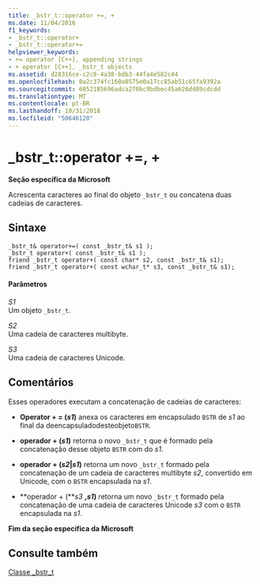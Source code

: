 ```yaml
---
title: _bstr_t::operator +=, +
ms.date: 11/04/2016
f1_keywords:
- _bstr_t::operator+
- _bstr_t::operator+=
helpviewer_keywords:
- += operator [C++], appending strings
- + operator [C++], _bstr_t objects
ms.assetid: d28316ce-c2c8-4a38-bdb3-44fa4e582c44
ms.openlocfilehash: 0a2c374fc160a0575e0a17cc85ab51c65fa9392a
ms.sourcegitcommit: 6052185696adca270bc9bdbec45a626dd89cdcdd
ms.translationtype: MT
ms.contentlocale: pt-BR
ms.lasthandoff: 10/31/2018
ms.locfileid: "50646128"
---
```

# <a name="bstrtoperator--"></a>_bstr_t::operator +=, +

**Seção específica da Microsoft**

Acrescenta caracteres ao final do objeto `_bstr_t` ou concatena duas cadeias de caracteres.

## <a name="syntax"></a>Sintaxe

```
_bstr_t& operator+=( const _bstr_t& s1 );
_bstr_t operator+( const _bstr_t& s1 );
friend _bstr_t operator+( const char* s2, const _bstr_t& s1);
friend _bstr_t operator+( const wchar_t* s3, const _bstr_t& s1);
```

#### <a name="parameters"></a>Parâmetros

*S1*<br/>
Um objeto `_bstr_t`.

*S2*<br/>
Uma cadeia de caracteres multibyte.

*S3*<br/>
Uma cadeia de caracteres Unicode.

## <a name="remarks"></a>Comentários

Esses operadores executam a concatenação de cadeias de caracteres:

- **Operator + = (***s1***)** anexa os caracteres em encapsulado `BSTR` de *s1* ao final da deencapsuladodesteobjeto`BSTR`.

- **operador + (***s1***)** retorna o novo `_bstr_t` que é formado pela concatenação desse objeto `BSTR` com do *s1*.

- **operador + (***s2***&#124;***s1***)** retorna um novo `_bstr_t` formado pela concatenação de um cadeia de caracteres multibyte *s2*, convertido em Unicode, com o `BSTR` encapsulada na *s1*.

- **operador + (***s3* **,***s1***)** retorna um novo `_bstr_t` formado pela concatenação de uma cadeia de caracteres Unicode *s3* com o `BSTR` encapsulada na *s1*.

**Fim da seção específica da Microsoft**

## <a name="see-also"></a>Consulte também

[Classe _bstr_t](../cpp/bstr-t-class.md)